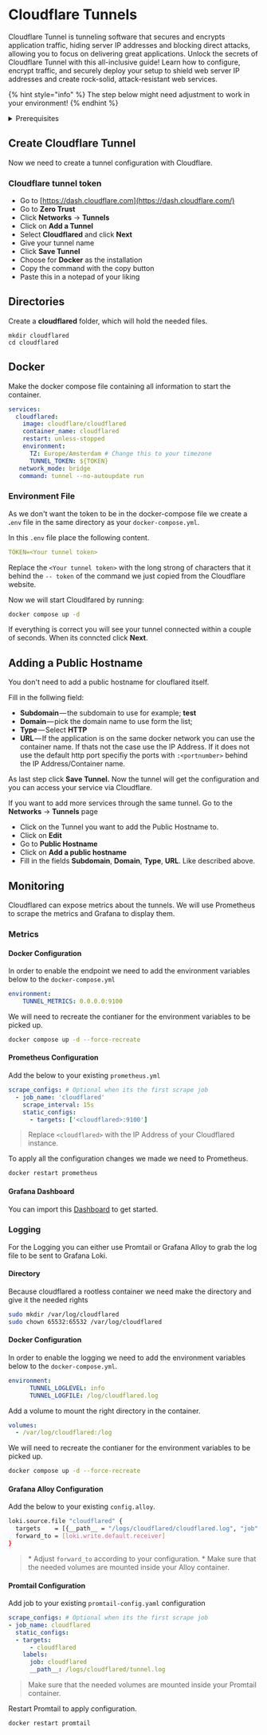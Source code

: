 # Cloudflare Tunnels

Cloudflare Tunnel is tunneling software that secures and encrypts application traffic, hiding server IP addresses and blocking direct attacks, allowing you to focus on delivering great applications. Unlock the secrets of Cloudflare Tunnel with this all-inclusive guide! Learn how to configure, encrypt traffic, and securely deploy your setup to shield web server IP addresses and create rock-solid, attack-resistant web services.

{% hint style="info" %}
The step below might need adjustment to work in your environment!
{% endhint %}

<details>

<summary>Prerequisites</summary>

* Docker installed on your server
* Cloudflare Account
* Cloudflare registered/managed Domain Name

</details>

## Create Cloudflare Tunnel

Now we need to create a tunnel configuration with Cloudflare.

### Cloudflare tunnel token

* Go to [https://dash.cloudflare.com](https://dash.cloudflare.com/)
* Go to **Zero Trust**
* Click **Networks** -> **Tunnels**
* Click on **Add a Tunnel**
* Select **Cloudflared** and click **Next**
* Give your tunnel name
* Click **Save Tunnel**
* Choose for **Docker** as the installation
* Copy the command with the copy button
* Paste this in a notepad of your liking

## Directories

Create a **cloudflared** folder, which will hold the needed files.

```shell
mkdir cloudflared
cd cloudflared
```

## Docker

Make the docker compose file containing all information to start the container.

```yaml
services:
  cloudflared:
    image: cloudflare/cloudflared
    container_name: cloudflared
    restart: unless-stopped
    environment:
      TZ: Europe/Amsterdam # Change this to your timezone
      TUNNEL_TOKEN: ${TOKEN}
   network_mode: bridge
   command: tunnel --no-autoupdate run 
```

### Environment File

As we don't want the token to be in the docker-compose file we create a **.**`env` file in the same directory as your `docker-compose.yml`.

In this `.env` file place the following content.

```yaml
TOKEN=<Your tunnel token>
```

Replace the `<Your tunnel token>` with the long strong of characters that it behind the `-- token` of the command we just copied from the Cloudflare website.

Now we will start Cloudlfared by running:

```bash
docker compose up -d
```

If everything is correct you will see your tunnel connected within a couple of seconds. When its conncted click **Next**.

## Adding a Public Hostname

You don't need to add a public hostname for clouflared itself.

Fill in the follwing field:

* **Subdomain** — the subdomain to use for example; **test**
* **Domain** — pick the domain name to use form the list;
* **Type** — Select **HTTP**
* **URL** — If the application is on the same docker network you can use the container name. If thats not the case use the IP Address. If it does not use the default http port specifiy the ports with `:<portnumber>` behind the IP Address/Container name.

As last step click **Save Tunnel.** Now the tunnel will get the configuration and you can access your service via Cloudflare.

If you want to add more services through the same tunnel. Go to the **Networks** -> **Tunnels** page

* Click on the Tunnel you want to add the Public Hostname to.
* Click on **Edit**
* Go to **Public Hostname**
* Click on **Add a public hostname**
* Fill in the fields **Subdomain**, **Domain**, **Type**, **URL**. Like described above.

## Monitoring

Cloudflared can expose metrics about the tunnels. We will use Prometheus to scrape the metrics and Grafana to display them.

### Metrics

#### Docker Configuration

In order to enable the endpoint we need to add the environment variables below to the `docker-compose.yml`

```yaml
environment:
    TUNNEL_METRICS: 0.0.0.0:9100
```

We will need to recreate the contianer for the environment variables to be picked up.

```bash
docker compose up -d --force-recreate
```

#### Prometheus Configuration

Add the below to your existing `prometheus.yml`

```yaml
scrape_configs: # Optional when its the first scrape job
  - job_name: 'cloudflared'
    scrape_interval: 15s
    static_configs:
      - targets: ['<cloudflared>:9100']
```

> Replace `<cloudflared>` with the IP Address of your Cloudflared instance.

To apply all the configuration changes we made we need to Prometheus.

```bash
docker restart prometheus
```

#### Grafana Dashboard

You can import this [Dashboard](https://github.com/svenvg93/Grafana-Dashboard/tree/master/cloudflare\_tunnel) to get started.

### Logging

For the Logging you can either use Promtail or Grafana Alloy to grab the log file to be sent to Grafana Loki.

#### Directory

Because cloudflared a rootless container we need make the directory and give it the needed rights

```bash
sudo mkdir /var/log/cloudflared
sudo chown 65532:65532 /var/log/cloudflared
```

#### Docker Configuration

In order to enable the logging we need to add the environment variables below to the `docker-compose.yml`.

```yaml
environment:
      TUNNEL_LOGLEVEL: info
      TUNNEL_LOGFILE: /log/cloudflared.log
```

Add a volume to mount the right directory in the container.

```yaml
volumes:
  - /var/log/cloudflared:/log
```

We will need to recreate the contianer for the environment variables to be picked up.

```bash
docker compose up -d --force-recreate
```

#### Grafana Alloy Configuration

Add the below to your existing `config.alloy`.

```bash
loki.source.file "cloudflared" {
  targets    = [{__path__ = "/logs/cloudflared/cloudflared.log", "job" = "cloudflared"},]
  forward_to = [loki.write.default.receiver]
}
```

> \* Adjust `forward_to` according to your configuration. \* Make sure that the needed volumes are mounted inside your Alloy container.

#### Promtail Configuration

Add job to your existing `promtail-config.yaml` configuration

```yaml
scrape_configs: # Optional when its the first scrape job
- job_name: cloudflared
  static_configs:
  - targets:
      - cloudflared
    labels:
      job: cloudflared
      __path__: /logs/cloudflared/tunnel.log
```

> Make sure that the needed volumes are mounted inside your Promtail container.

Restart Promtail to apply configuration.

```bash
docker restart promtail
```
